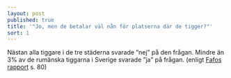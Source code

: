 ```yaml
---
layout: post
published: true
title: '"Jo, men de betalar väl nån för platserna där de tigger?"'
sort: 1
---
```






Nästan alla tiggare i de tre städerna svarade ”nej” på den frågan. Mindre än 3% av de rumänska tiggarna i Sverige svarade ”ja” på frågan. (enligt [Fafos rapport](http://fafo.no/images/pub/2015/954-innmat-trykk.pdf) s. 80)
